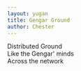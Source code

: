 ```yaml
---
layout: yugan
title: Gengar Ground
author: Chester
---
```


Distributed Ground <br>
Like the Gengar' minds <br>
Across the network <br>
